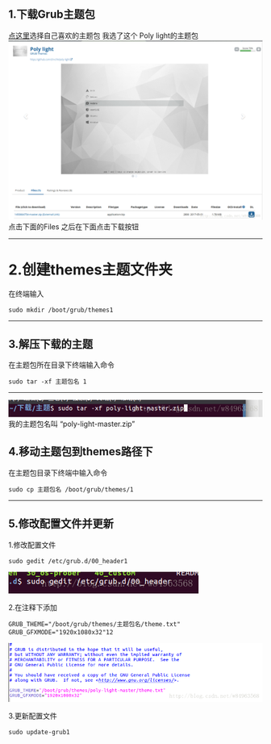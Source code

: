 ## 1.下载Grub主题包

[点这里](https://www.gnome-look.org/browse/cat/109/order/latest)选择自己喜欢的主题包
我选了这个 Poly light的主题包
![这里写图片描述](更改grub主题/pics/20171224104049291)
点击下面的Files 之后在下面点击下载按钮

------

# 2.创建themes主题文件夹

在终端输入



```
sudo mkdir /boot/grub/themes1
```

------

## 3.解压下载的主题

在主题包所在目录下终端输入命令



```
sudo tar -xf 主题包名 1
```

------

![这里写图片描述](更改grub主题/pics/20171224104704157)
我的主题包名叫 “poly-light-master.zip”

## 4.移动主题包到themes路径下

在主题包目录下终端中输入命令



```
sudo cp 主题包名 /boot/grub/themes/1
```

------

## 5.修改配置文件并更新

1.修改配置文件



```
sudo gedit /etc/grub.d/00_header1
```

![这里写图片描述](更改grub主题/pics/20171224105923084)


2.在注释下添加



```
GRUB_THEME="/boot/grub/themes/主题包名/theme.txt"
GRUB_GFXMODE="1920x1080x32"12
```

![这里写图片描述](更改grub主题/pics/20171224105943268)


3.更新配置文件



```
sudo update-grub1
```